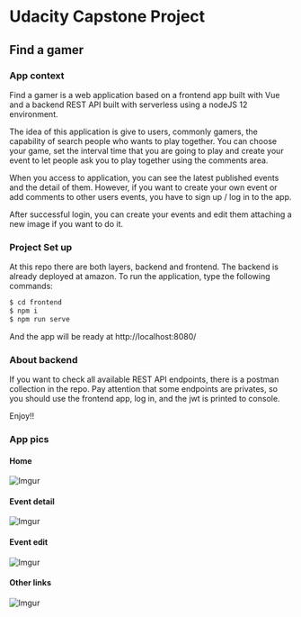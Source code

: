 # Udacity Capstone Project
## Find a gamer 

### App context
Find a gamer is a web application based on a frontend app built with Vue and a backend REST API built with serverless using a nodeJS 12 environment. 

The idea of this application is give to users, commonly gamers, the capability of search people who wants to play together. You can choose your game, set the interval time that you are going to play and create your event to let people ask you to play together using the comments area.

When you access to application, you can see the latest published events and the detail of them. However, if you want to create your own event or add comments to other users events, you have to sign up / log in to the app.

After successful login, you can create your events and edit them attaching a new image if you want to do it.

### Project Set up
At this repo there are both layers, backend and frontend. The backend is already deployed at amazon. To run the application, type the following commands:

```sh
$ cd frontend
$ npm i
$ npm run serve
```

And the app will be ready at http://localhost:8080/

### About backend
If you want to check all available REST API endpoints, there is a postman collection in the repo. Pay attention that some endpoints are privates, so you should use the frontend app, log in, and the jwt is printed to console.

Enjoy!!


### App pics
#### Home
![Imgur](https://i.imgur.com/7iDF4vm.png)
#### Event detail
![Imgur](https://i.imgur.com/RqcJfQl.png)
#### Event edit
![Imgur](https://i.imgur.com/teXYQmD.png)
#### Other links
![Imgur](https://i.imgur.com/tItmyko.png)